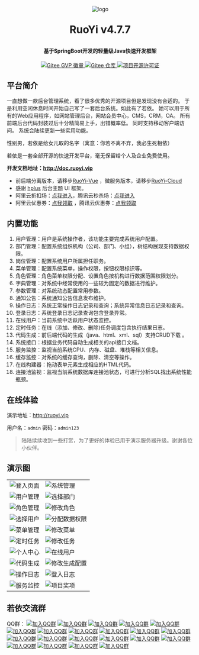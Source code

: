 <p style="text-align: center;">
  <img alt="logo" src="https://oscimg.oschina.net/oscnet/up-dd77653d7c9f197dd9d93684f3c8dcfbab6.png">
</p>
<h1 style="text-align: center; margin: 30px 0 30px; font-weight: bold;">RuoYi v4.7.7</h1>
<h4 style="text-align: center;">基于SpringBoot开发的轻量级Java快速开发框架</h4>
<p style="text-align: center;">
  <a href="https://gitee.com/y_project/RuoYi/stargazers">
    <img src="https://gitee.com/y_project/RuoYi/badge/star.svg?theme=gvp" alt="Gitee GVP 徽章"/>
  </a>
  <a href="https://gitee.com/y_project/RuoYi">
    <img src="https://img.shields.io/badge/RuoYi-v4.7.7-brightgreen.svg" alt="Gitee 仓库"/>
  </a>
  <a href="https://gitee.com/y_project/RuoYi/blob/master/LICENSE">
    <img src="https://img.shields.io/github/license/mashape/apistatus.svg" alt="项目开源许可证"/>
  </a>
</p>

## 平台简介

一直想做一款后台管理系统，看了很多优秀的开源项目但是发现没有合适的。
于是利用空闲休息时间开始自己写了一套后台系统。如此有了若依。
她可以用于所有的Web应用程序，如网站管理后台，网站会员中心，CMS，CRM，OA。
所有前端后台代码封装过后十分精简易上手，出错概率低。
同时支持移动客户端访问。
系统会陆续更新一些实用功能。

性别男，若依是给女儿取的名字（寓意：你若不离不弃，我必生死相依）

若依是一套全部开源的快速开发平台，毫无保留给个人及企业免费使用。

**开发文档地址：<http://doc.ruoyi.vip>**

* 前后端分离版本，请移步[RuoYi-Vue](https://gitee.com/y_project/RuoYi-Vue)
  ，微服务版本，请移步[RuoYi-Cloud](https://gitee.com/y_project/RuoYi-Cloud)
* 感谢 [hplus](https://gitee.com/hplus_admin/hplus) 后台主题 UI 框架。
* 阿里云折扣场：[点我进入](http://aly.ruoyi.vip)，腾讯云秒杀场：[点我进入](http://txy.ruoyi.vip)&nbsp;&nbsp;
* 阿里云优惠券：[点我领取](https://www.aliyun.com/minisite/goods?userCode=brki8iof&share_source=copy_link)
  ，腾讯云优惠券：[点我领取](https://cloud.tencent.com/redirect.php?redirect=1025&cps_key=198c8df2ed259157187173bc7f4f32fd&from=console)
  &nbsp;&nbsp;

## 内置功能

01. 用户管理：用户是系统操作者，该功能主要完成系统用户配置。
02. 部门管理：配置系统组织机构（公司、部门、小组），树结构展现支持数据权限。
03. 岗位管理：配置系统用户所属担任职务。
04. 菜单管理：配置系统菜单，操作权限，按钮权限标识等。
05. 角色管理：角色菜单权限分配、设置角色按机构进行数据范围权限划分。
06. 字典管理：对系统中经常使用的一些较为固定的数据进行维护。
07. 参数管理：对系统动态配置常用参数。
08. 通知公告：系统通知公告信息发布维护。
09. 操作日志：系统正常操作日志记录和查询；系统异常信息日志记录和查询。
10. 登录日志：系统登录日志记录查询包含登录异常。
11. 在线用户：当前系统中活跃用户状态监控。
12. 定时任务：在线（添加、修改、删除)任务调度包含执行结果日志。
13. 代码生成：前后端代码的生成（java、html、xml、sql）支持CRUD下载 。
14. 系统接口：根据业务代码自动生成相关的api接口文档。
15. 服务监控：监视当前系统CPU、内存、磁盘、堆栈等相关信息。
16. 缓存监控：对系统的缓存查询，删除、清空等操作。
17. 在线构建器：拖动表单元素生成相应的HTML代码。
18. 连接池监视：监视当前系统数据库连接池状态，可进行分析SQL找出系统性能瓶颈。

## 在线体验

演示地址：<http://ruoyi.vip>

用户名：`admin`
密码：`admin123`

> 陆陆续续收到一些打赏，为了更好的体验已用于演示服务器升级。谢谢各位小伙伴。

## 演示图

<table>
  <tr>
    <td><img src="https://oscimg.oschina.net/oscnet/up-42e518aa72a24d228427a1261cb3679f395.png" alt="登入页面"/></td>
    <td><img src="https://oscimg.oschina.net/oscnet/up-7f20dd0edba25e5187c5c4dd3ec7d3d9797.png" alt="系统管理"/></td>
  </tr>
  <tr>
    <td><img src="https://oscimg.oschina.net/oscnet/up-2dae3d87f6a8ca05057db059cd9a411d51d.png" alt="用户管理"/></td>
    <td><img src="https://oscimg.oschina.net/oscnet/up-ea4d98423471e55fba784694e45d12bd4bb.png" alt="选择部门"/></td>
  </tr>
  <tr>
    <td><img src="https://oscimg.oschina.net/oscnet/up-7f6c6e9f5873efca09bd2870ee8468b8fce.png" alt="角色管理"/></td>
    <td><img src="https://oscimg.oschina.net/oscnet/up-c708b65f2c382a03f69fe1efa8d341e6cff.png" alt="修改角色"/></td>
  </tr>
  <tr>
    <td><img src="https://oscimg.oschina.net/oscnet/up-9ab586c47dd5c7b92bca0d727962c90e3b8.png" alt="选择用户"/></td>
    <td><img src="https://oscimg.oschina.net/oscnet/up-ef954122a2080e02013112db21754b955c6.png" alt="分配数据权限"/></td>
  </tr>	 
  <tr>
    <td><img src="https://oscimg.oschina.net/oscnet/up-088edb4d531e122415a1e2342bccb1a9691.png" alt="菜单管理"/></td>
    <td><img src="https://oscimg.oschina.net/oscnet/up-f886fe19bd820c0efae82f680223cac196c.png" alt="修改菜单"/></td>
  </tr>
  <tr>
    <td><img src="https://oscimg.oschina.net/oscnet/up-c7a2eb71fa65d6e660294b4bccca613d638.png" alt="定时任务"/></td>
    <td><img src="https://oscimg.oschina.net/oscnet/up-e60137fb0787defe613bd83331dc4755a70.png" alt="修改任务"/></td>
  </tr>
  <tr>
    <td><img src="https://oscimg.oschina.net/oscnet/up-7c51c1b5758f0a0f92ed3c60469b7526f9f.png" alt="个人中心"/></td>
    <td><img src="https://oscimg.oschina.net/oscnet/up-15181aed45bb2461aa97b594cbf2f86ea5f.png" alt="在线用户"/></td>
  </tr>
  <tr>
    <td><img src="https://oscimg.oschina.net/oscnet/up-83326ad52ea63f67233d126226738054d98.png" alt="代码生成"/></td>
    <td><img src="https://oscimg.oschina.net/oscnet/up-3bd6d31e913b70df00107db51d64ef81df7.png" alt="修改生成配置"/></td>
  </tr>
  <tr>
    <td><img src="https://oscimg.oschina.net/oscnet/up-70a2225836bc82042a6785edf6299e2586a.png" alt="操作日志"/></td>
    <td><img src="https://oscimg.oschina.net/oscnet/up-0184d6ab01fdc6667a14327fcaf8b46345d.png" alt="登入日志"/></td>
  </tr>
  <tr>
    <td><img src="https://oscimg.oschina.net/oscnet/up-64d8086dc2c02c8f71170290482f7640098.png" alt="服务监控"/></td>
    <td><img src="https://oscimg.oschina.net/oscnet/up-5e4daac0bb59612c5038448acbcef235e3a.png" alt="项目奖项"/></td>
  </tr>
</table>

## 若依交流群

QQ群：
[![加入QQ群](https://img.shields.io/badge/已满-1389287-blue.svg)](https://jq.qq.com/?_wv=1027&k=5HBAaYN)
[![加入QQ群](https://img.shields.io/badge/已满-1679294-blue.svg)](https://jq.qq.com/?_wv=1027&k=5cHeRVW)
[![加入QQ群](https://img.shields.io/badge/已满-1529866-blue.svg)](https://jq.qq.com/?_wv=1027&k=53R0L5Z)
[![加入QQ群](https://img.shields.io/badge/已满-1772718-blue.svg)](https://jq.qq.com/?_wv=1027&k=5g75dCU)
[![加入QQ群](https://img.shields.io/badge/已满-1366522-blue.svg)](https://jq.qq.com/?_wv=1027&k=58cPoHA)
[![加入QQ群](https://img.shields.io/badge/已满-1382251-blue.svg)](https://jq.qq.com/?_wv=1027&k=5Ofd4Pb)
[![加入QQ群](https://img.shields.io/badge/已满-1145125-blue.svg)](https://jq.qq.com/?_wv=1027&k=5yugASz)
[![加入QQ群](https://img.shields.io/badge/已满-86752435-blue.svg)](https://jq.qq.com/?_wv=1027&k=5Rf3d2P)
[![加入QQ群](https://img.shields.io/badge/已满-134072510-blue.svg)](https://jq.qq.com/?_wv=1027&k=5ZIjaeP)
[![加入QQ群](https://img.shields.io/badge/已满-210336300-blue.svg)](https://jq.qq.com/?_wv=1027&k=5CJw1jY)
[![加入QQ群](https://img.shields.io/badge/已满-339522636-blue.svg)](https://jq.qq.com/?_wv=1027&k=5omzbKc)
[![加入QQ群](https://img.shields.io/badge/已满-130035985-blue.svg)](https://jq.qq.com/?_wv=1027&k=qPIKBb7s)
[![加入QQ群](https://img.shields.io/badge/已满-143151071-blue.svg)](https://jq.qq.com/?_wv=1027&k=4NsjKbtU)
[![加入QQ群](https://img.shields.io/badge/已满-158781320-blue.svg)](https://jq.qq.com/?_wv=1027&k=VD2pkz2G)
[![加入QQ群](https://img.shields.io/badge/已满-201531282-blue.svg)](https://jq.qq.com/?_wv=1027&k=HlshFwkJ)
[![加入QQ群](https://img.shields.io/badge/已满-101526938-blue.svg)](https://jq.qq.com/?_wv=1027&k=0ARRrO9V)
[![加入QQ群](https://img.shields.io/badge/已满-264355400-blue.svg)](https://jq.qq.com/?_wv=1027&k=up9k3ZXJ)
[![加入QQ群](https://img.shields.io/badge/已满-298522656-blue.svg)](https://jq.qq.com/?_wv=1027&k=540WfdEr)
[![加入QQ群](https://img.shields.io/badge/已满-139845794-blue.svg)](https://jq.qq.com/?_wv=1027&k=ss91fC4t)
[![加入QQ群](https://img.shields.io/badge/已满-185760789-blue.svg)](https://jq.qq.com/?_wv=1027&k=Cqd66IKe)
[![加入QQ群](https://img.shields.io/badge/175104288-blue.svg)](https://jq.qq.com/?_wv=1027&k=7FplYUnR)
